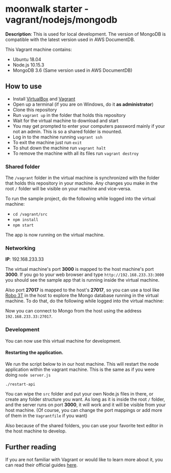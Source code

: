 # moonwalk starter - vagrant/nodejs/mongodb

**Description**: This is used for local development. The version of MongoDB is compatible with the latest version used in AWS DocumentDB.

This Vagrant machine contains:

- Ubuntu 18.04
- Node.js 10.15.3
- MongoDB 3.6 (Same version used in AWS DocumentDB)

## How to use

- Install [VirtualBox](https://www.virtualbox.org/wiki/Downloads) and [Vagrant](https://www.vagrantup.com/downloads.html)
- Open up a terminal (if you are on Windows, do it **as administrator**)
- Clone this repository
- Run `vagrant up` in the folder that holds this repository
- Wait for the virtual machine to download and start
- You may get prompted to enter your computers password mainly if your not an admin. This is so a shared folder is mounted.
- Log in to the machine running `vagrant ssh`
- To exit the machine just run `exit`
- To shut down the machine run `vagrant halt`
- To remove the machine with all its files run `vagrant destroy`

### Shared folder

The `/vagrant` folder in the virtual machine is synchronized with the folder that holds this repository in your machine. Any changes you make in the root `/` folder will be visible on your machine and vice-versa.

To run the sample project, do the following while logged into the virtual machine:

- `cd /vagrant/src`
- `npm install`
- `npm start`

The app is now running on the virtual machine.

### Networking

**IP**: 192.168.233.33

The virtual machine's port **3000** is mapped to the host machine's port **3000**. If you go to your web browser and type `http://192.168.233.33:3000` you should see the sample app that is running inside the virtual machine.

Also port **27017** is mapped to the host's **27017**, so you can use a tool like [Robo 3T](https://robomongo.org/) in the host to explore the Mongo database running in the virtual machine. To do that, do the following while logged into the virtual machine:

Now you can connect to Mongo from the host using the address `192.168.233.33:27017`.

### Development

You can now use this virtual machine for development.

#### Restarting the application.
We run the script below to in our host machine. This will restart the node application within the vagrant machine. This is the same as if you were doing `node server.js`

    ./restart-api

You can wipe the `src` folder and put your own Node.js files in there, or create any folder structure you want. As long as it is inside the root `/` folder, and the server runs on port **3000**, it will work and it will be visible from your host machine. (Of course, you can change the port mappings or add more of them in the `Vagrantfile` if you want)

Also because of the shared folders, you can use your favorite text editor in the host machine to develop.


## Further reading

If you are not familiar with Vagrant or would like to learn more about it, you can read their official guides [here](https://www.vagrantup.com/intro/getting-started/index.html).
